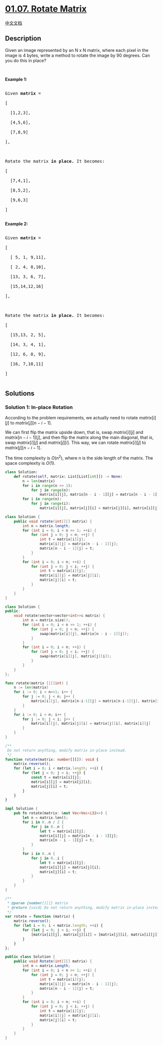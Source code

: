 # [01.07. Rotate Matrix](https://leetcode.cn/problems/rotate-matrix-lcci)

[中文文档](./lcci/01.07.Rotate%20Matrix/README.md)

## Description

<p>Given an image represented by an N x N matrix, where each pixel in the image is 4 bytes, write a method to rotate the image by 90 degrees. Can you do this in place?</p>

<p>&nbsp;</p>

<p><strong>Example 1:</strong></p>

<pre>

Given <strong>matrix</strong> =

[

  [1,2,3],

  [4,5,6],

  [7,8,9]

],



Rotate the matrix <strong>in place. </strong>It becomes:

[

  [7,4,1],

  [8,5,2],

  [9,6,3]

]

</pre>

<p><strong>Example 2:</strong></p>

<pre>

Given <strong>matrix</strong> =

[

  [ 5, 1, 9,11],

  [ 2, 4, 8,10],

  [13, 3, 6, 7],

  [15,14,12,16]

],



Rotate the matrix <strong>in place. </strong>It becomes:

[

  [15,13, 2, 5],

  [14, 3, 4, 1],

  [12, 6, 8, 9],

  [16, 7,10,11]

]

</pre>

## Solutions

### Solution 1: In-place Rotation

According to the problem requirements, we actually need to rotate $matrix[i][j]$ to $matrix[j][n - i - 1]$.

We can first flip the matrix upside down, that is, swap $matrix[i][j]$ and $matrix[n - i - 1][j]$, and then flip the matrix along the main diagonal, that is, swap $matrix[i][j]$ and $matrix[j][i]$. This way, we can rotate $matrix[i][j]$ to $matrix[j][n - i - 1]$.

The time complexity is $O(n^2)$, where $n$ is the side length of the matrix. The space complexity is $O(1)$.

<!-- tabs:start -->

```python
class Solution:
    def rotate(self, matrix: List[List[int]]) -> None:
        n = len(matrix)
        for i in range(n >> 1):
            for j in range(n):
                matrix[i][j], matrix[n - i - 1][j] = matrix[n - i - 1][j], matrix[i][j]
        for i in range(n):
            for j in range(i):
                matrix[i][j], matrix[j][i] = matrix[j][i], matrix[i][j]
```

```java
class Solution {
    public void rotate(int[][] matrix) {
        int n = matrix.length;
        for (int i = 0; i < n >> 1; ++i) {
            for (int j = 0; j < n; ++j) {
                int t = matrix[i][j];
                matrix[i][j] = matrix[n - i - 1][j];
                matrix[n - i - 1][j] = t;
            }
        }
        for (int i = 0; i < n; ++i) {
            for (int j = 0; j < i; ++j) {
                int t = matrix[i][j];
                matrix[i][j] = matrix[j][i];
                matrix[j][i] = t;
            }
        }
    }
}
```

```cpp
class Solution {
public:
    void rotate(vector<vector<int>>& matrix) {
        int n = matrix.size();
        for (int i = 0; i < n >> 1; ++i) {
            for (int j = 0; j < n; ++j) {
                swap(matrix[i][j], matrix[n - i - 1][j]);
            }
        }
        for (int i = 0; i < n; ++i) {
            for (int j = 0; j < i; ++j) {
                swap(matrix[i][j], matrix[j][i]);
            }
        }
    }
};
```

```go
func rotate(matrix [][]int) {
	n := len(matrix)
	for i := 0; i < n>>1; i++ {
		for j := 0; j < n; j++ {
			matrix[i][j], matrix[n-i-1][j] = matrix[n-i-1][j], matrix[i][j]
		}
	}
	for i := 0; i < n; i++ {
		for j := 0; j < i; j++ {
			matrix[i][j], matrix[j][i] = matrix[j][i], matrix[i][j]
		}
	}
}
```

```ts
/**
 Do not return anything, modify matrix in-place instead.
 */
function rotate(matrix: number[][]): void {
    matrix.reverse();
    for (let i = 0; i < matrix.length; ++i) {
        for (let j = 0; j < i; ++j) {
            const t = matrix[i][j];
            matrix[i][j] = matrix[j][i];
            matrix[j][i] = t;
        }
    }
}
```

```rust
impl Solution {
    pub fn rotate(matrix: &mut Vec<Vec<i32>>) {
        let n = matrix.len();
        for i in 0..n / 2 {
            for j in 0..n {
                let t = matrix[i][j];
                matrix[i][j] = matrix[n - i - 1][j];
                matrix[n - i - 1][j] = t;
            }
        }
        for i in 0..n {
            for j in 0..i {
                let t = matrix[i][j];
                matrix[i][j] = matrix[j][i];
                matrix[j][i] = t;
            }
        }
    }
}
```

```js
/**
 * @param {number[][]} matrix
 * @return {void} Do not return anything, modify matrix in-place instead.
 */
var rotate = function (matrix) {
    matrix.reverse();
    for (let i = 0; i < matrix.length; ++i) {
        for (let j = 0; j < i; ++j) {
            [matrix[i][j], matrix[j][i]] = [matrix[j][i], matrix[i][j]];
        }
    }
};
```

```cs
public class Solution {
    public void Rotate(int[][] matrix) {
        int n = matrix.Length;
        for (int i = 0; i < n >> 1; ++i) {
            for (int j = 0; j < n; ++j) {
                int t = matrix[i][j];
                matrix[i][j] = matrix[n - i - 1][j];
                matrix[n - i - 1][j] = t;
            }
        }
        for (int i = 0; i < n; ++i) {
            for (int j = 0; j < i; ++j) {
                int t = matrix[i][j];
                matrix[i][j] = matrix[j][i];
                matrix[j][i] = t;
            }
        }
    }
}
```

<!-- tabs:end -->

<!-- end -->
